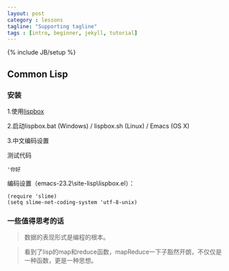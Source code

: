 ```yaml
---
layout: post
category : lessons
tagline: "Supporting tagline"
tags : [intro, beginner, jekyll, tutorial]
---
```

{% include JB/setup %}

## Common Lisp 

### 安装

1.使用[lispbox](http://common-lisp.net/project/lispbox/)

2.启动lispbox.bat (Windows) / lispbox.sh (Linux) / Emacs (OS X)

3.中文编码设置

测试代码

	'你好

编码设置（emacs-23.2\site-lisp\lispbox.el）：

	(require 'slime)
	(setq slime-net-coding-system 'utf-8-unix)

### 一些值得思考的话

>数据的表现形式是编程的根本。

>看到了lisp的map和reduce函数，mapReduce一下子豁然开朗，不仅仅是一种函数，更是一种思想。

